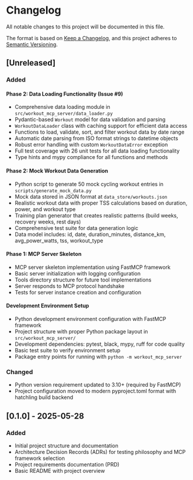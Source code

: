 # Changelog

All notable changes to this project will be documented in this file.

The format is based on [Keep a Changelog](https://keepachangelog.com/en/1.0.0/),
and this project adheres to [Semantic Versioning](https://semver.org/spec/v2.0.0.html).

## [Unreleased]

### Added

#### Phase 2: Data Loading Functionality (Issue #9)
- Comprehensive data loading module in `src/workout_mcp_server/data_loader.py`
- Pydantic-based `Workout` model for data validation and parsing
- `WorkoutDataLoader` class with caching support for efficient data access
- Functions to load, validate, sort, and filter workout data by date range
- Automatic date parsing from ISO format strings to datetime objects
- Robust error handling with custom `WorkoutDataError` exception
- Full test coverage with 26 unit tests for all data loading functionality
- Type hints and mypy compliance for all functions and methods

#### Phase 2: Mock Workout Data Generation
- Python script to generate 50 mock cycling workout entries in `scripts/generate_mock_data.py`
- Mock data stored in JSON format at `data_store/workouts.json`
- Realistic workout data with proper TSS calculations based on duration, power, and workout type
- Training plan generator that creates realistic patterns (build weeks, recovery weeks, rest days)
- Comprehensive test suite for data generation logic
- Data model includes: id, date, duration_minutes, distance_km, avg_power_watts, tss, workout_type

#### Phase 1: MCP Server Skeleton
- MCP server skeleton implementation using FastMCP framework
- Basic server initialization with logging configuration  
- Tools directory structure for future tool implementations
- Server responds to MCP protocol handshake
- Tests for server instance creation and configuration

#### Development Environment Setup
- Python development environment configuration with FastMCP framework
- Project structure with proper Python package layout in `src/workout_mcp_server/`
- Development dependencies: pytest, black, mypy, ruff for code quality
- Basic test suite to verify environment setup
- Package entry points for running with `python -m workout_mcp_server`

### Changed
- Python version requirement updated to 3.10+ (required by FastMCP)
- Project configuration moved to modern pyproject.toml format with hatchling build backend

## [0.1.0] - 2025-05-28

### Added
- Initial project structure and documentation
- Architecture Decision Records (ADRs) for testing philosophy and MCP framework selection
- Project requirements documentation (PRD)
- Basic README with project overview